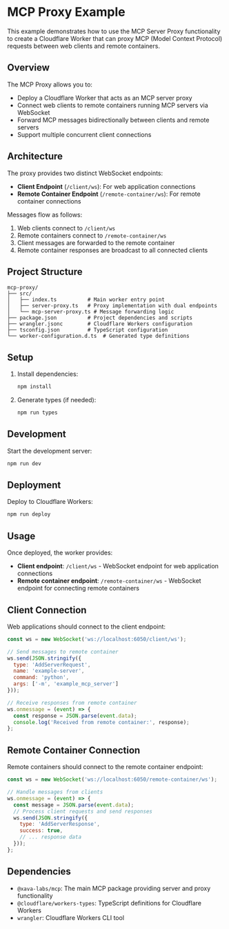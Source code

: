# MCP Proxy Example

This example demonstrates how to use the MCP Server Proxy functionality to create a Cloudflare Worker that can proxy MCP (Model Context Protocol) requests between web clients and remote containers.

## Overview

The MCP Proxy allows you to:
- Deploy a Cloudflare Worker that acts as an MCP server proxy
- Connect web clients to remote containers running MCP servers via WebSocket
- Forward MCP messages bidirectionally between clients and remote servers
- Support multiple concurrent client connections

## Architecture

The proxy provides two distinct WebSocket endpoints:

- **Client Endpoint** (`/client/ws`): For web application connections
- **Remote Container Endpoint** (`/remote-container/ws`): For remote container connections

Messages flow as follows:
1. Web clients connect to `/client/ws`
2. Remote containers connect to `/remote-container/ws`
3. Client messages are forwarded to the remote container
4. Remote container responses are broadcast to all connected clients

## Project Structure

```
mcp-proxy/
├── src/
│   ├── index.ts          # Main worker entry point
│   ├── server-proxy.ts   # Proxy implementation with dual endpoints
│   └── mcp-server-proxy.ts # Message forwarding logic
├── package.json          # Project dependencies and scripts
├── wrangler.jsonc        # Cloudflare Workers configuration
├── tsconfig.json         # TypeScript configuration
└── worker-configuration.d.ts  # Generated type definitions
```

## Setup

1. Install dependencies:
   ```bash
   npm install
   ```

2. Generate types (if needed):
   ```bash
   npm run types
   ```

## Development

Start the development server:
```bash
npm run dev
```

## Deployment

Deploy to Cloudflare Workers:
```bash
npm run deploy
```

## Usage

Once deployed, the worker provides:

- **Client endpoint**: `/client/ws` - WebSocket endpoint for web application connections
- **Remote container endpoint**: `/remote-container/ws` - WebSocket endpoint for connecting remote containers

## Client Connection

Web applications should connect to the client endpoint:

```javascript
const ws = new WebSocket('ws://localhost:6050/client/ws');

// Send messages to remote container
ws.send(JSON.stringify({
  type: 'AddServerRequest',
  name: 'example-server',
  command: 'python',
  args: ['-m', 'example_mcp_server']
}));

// Receive responses from remote container
ws.onmessage = (event) => {
  const response = JSON.parse(event.data);
  console.log('Received from remote container:', response);
};
```

## Remote Container Connection

Remote containers should connect to the remote container endpoint:

```javascript
const ws = new WebSocket('ws://localhost:6050/remote-container/ws');

// Handle messages from clients
ws.onmessage = (event) => {
  const message = JSON.parse(event.data);
  // Process client requests and send responses
  ws.send(JSON.stringify({
    type: 'AddServerResponse',
    success: true,
    // ... response data
  }));
};
```

## Dependencies

- `@xava-labs/mcp`: The main MCP package providing server and proxy functionality
- `@cloudflare/workers-types`: TypeScript definitions for Cloudflare Workers
- `wrangler`: Cloudflare Workers CLI tool 